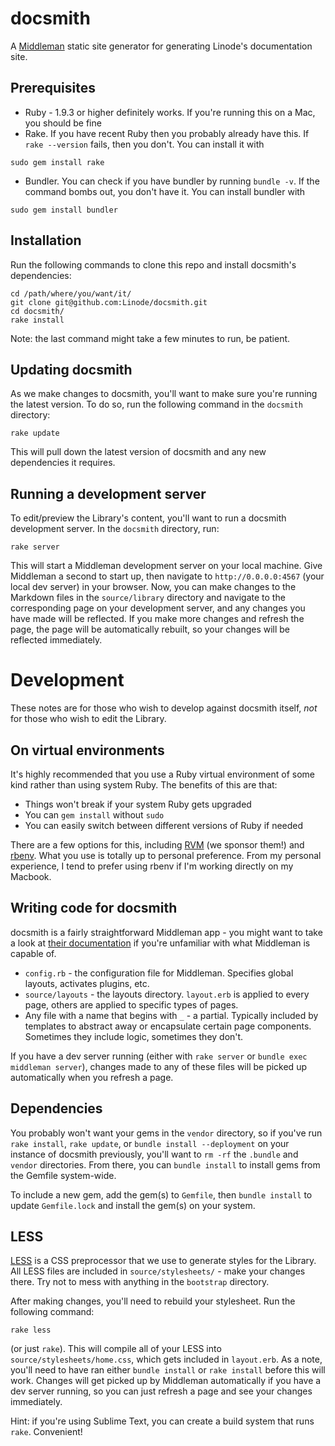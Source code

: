# docsmith

A [Middleman](http://middlemanapp.com) static site generator for generating Linode's documentation site.

## Prerequisites

* Ruby - 1.9.3 or higher definitely works. If you're running this on a Mac, you should be fine
* Rake. If you have recent Ruby then you probably already have this. If `rake --version` fails, then you don't. You can install it with

```
sudo gem install rake
```
* Bundler. You can check if you have bundler by running `bundle -v`. If the command bombs out, you don't have it. You can install bundler with

```
sudo gem install bundler
```

## Installation

Run the following commands to clone this repo and install docsmith's dependencies:

	cd /path/where/you/want/it/
	git clone git@github.com:Linode/docsmith.git
	cd docsmith/
	rake install

Note: the last command might take a few minutes to run, be patient.

## Updating docsmith

As we make changes to docsmith, you'll want to make sure you're running the latest version. To do so, run the following command in the `docsmith` directory:

	rake update

This will pull down the latest version of docsmith and any new dependencies it requires.

## Running a development server

To edit/preview the Library's content, you'll want to run a docsmith development server. In the `docsmith` directory, run:

	rake server

This will start a Middleman development server on your local machine. Give Middleman a second to start up, then navigate to `http://0.0.0.0:4567` (your local dev server) in your browser. Now, you can make changes to the Markdown files in the `source/library` directory and navigate to the corresponding page on your development server, and any changes you have made will be reflected. If you make more changes and refresh the page, the page will be automatically rebuilt, so your changes will be reflected immediately.

# Development

These notes are for those who wish to develop against docsmith itself, *not* for those who wish to edit the Library.

## On virtual environments

It's highly recommended that you use a Ruby virtual environment of some kind rather than using system Ruby. The benefits of this are that:

* Things won't break if your system Ruby gets upgraded
* You can `gem install` without `sudo`
* You can easily switch between different versions of Ruby if needed

There are a few options for this, including [RVM](http://rvm.io) (we sponsor them!) and [rbenv](https://github.com/sstephenson/rbenv). What you use is totally up to personal preference. From my personal experience, I tend to prefer using rbenv if I'm working directly on my Macbook.

## Writing code for docsmith

docsmith is a fairly straightforward Middleman app - you might want to take a look at [their documentation](http://middlemanapp.com/basics/getting-started/) if you're unfamiliar with what Middleman is capable of.

* `config.rb` - the configuration file for Middleman. Specifies global layouts, activates plugins, etc.
* `source/layouts` - the layouts directory. `layout.erb` is applied to every page, others are applied to specific types of pages.
* Any file with a name that begins with `_` - a partial. Typically included by templates to abstract away or encapsulate certain page components. Sometimes they include logic, sometimes they don't.

If you have a dev server running (either with `rake server` or `bundle exec middleman server`), changes made to any of these files will be picked up automatically when you refresh a page.

## Dependencies

You probably won't want your gems in the `vendor` directory, so if you've run `rake install`, `rake update`, or `bundle install --deployment` on your instance of docsmith previously, you'll want to `rm -rf` the `.bundle` and `vendor` directories. From there, you can `bundle install` to install gems from the Gemfile system-wide.

To include a new gem, add the gem(s) to `Gemfile`, then `bundle install` to update `Gemfile.lock` and install the gem(s) on your system.

## LESS

[LESS](http://lesscss.org) is a CSS preprocessor that we use to generate styles for the Library. All LESS files are included in `source/stylesheets/` - make your changes there. Try not to mess with anything in the `bootstrap` directory.

After making changes, you'll need to rebuild your stylesheet. Run the following command:

	rake less

(or just `rake`). This will compile all of your LESS into `source/stylesheets/home.css`, which gets included in `layout.erb`. As a note, you'll need to have ran either `bundle install` or `rake install` before this will work. Changes will get picked up by Middleman automatically if you have a dev server running, so you can just refresh a page and see your changes immediately.

Hint: if you're using Sublime Text, you can create a build system that runs `rake`. Convenient!

